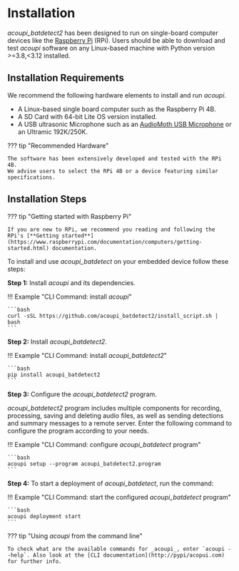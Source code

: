 # Installation

*acoupi_batdetect2* has been designed to run on single-board computer devices like the [Raspberry Pi](https://www.raspberrypi.org/) (RPi).
Users should be able to download and test _acoupi_ software on any Linux-based machine with Python version >=3.8,<3.12 installed.

## Installation Requirements

We recommend the following hardware elements to install and run _acoupi_.

- A Linux-based single board computer such as the Raspberry Pi 4B.
- A SD Card with 64-bit Lite OS version installed.
- A USB ultrasonic Microphone such as an [AudioMoth USB Microphone](https://www.openacousticdevices.info/audiomoth) or an Ultramic 192K/250K.

??? tip "Recommended Hardware"

    The software has been extensively developed and tested with the RPi 4B.
    We advise users to select the RPi 4B or a device featuring similar specifications.

## Installation Steps

??? tip "Getting started with Raspberry Pi"

    If you are new to RPi, we recommend you reading and following the RPi's [**Getting started**](https://www.raspberrypi.com/documentation/computers/getting-started.html) documentation.

To install and use _acoupi_batdetect_ on your embedded device follow these steps:

**Step 1:** Install _acoupi_ and its dependencies.

!!! Example "CLI Command: install _acoupi_"

    ```bash
    curl -sSL https://github.com/acoupi_batdetect2/install_script.sh | bash
    ```

**Step 2:** Install _acoupi_batdetect2_.

!!! Example "CLI Command: install _acoupi_batdetect2_"

    ```bash
    pip install acoupi_batdetect2
    ```


**Step 3:** Configure the *acoupi_batdetect2* program.

*acoupi_batdetect2* program includes multiple components for recording, processing, saving and deleting audio files, as well as sending detections and summary messages to a remote server. Enter the following command to configure the program according to your needs.

!!! Example "CLI Command: configure *acoupi_batdetect* program"

    ```bash
    acoupi setup --program acoupi_batdetect2.program
    ```

**Step 4:** To start a deployment of *acoupi_batdetect*, run the command:

!!! Example "CLI Command: start the configured *acoupi_batdetect* program"

    ```bash
    acoupi deployment start
    ```

??? tip "Using _acoupi_ from the command line"

    To check what are the available commands for _acoupi_, enter `acoupi --help`. Also look at the [CLI documentation](http://pypi/acopui.com) for further info.